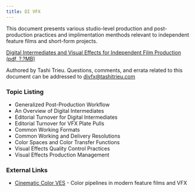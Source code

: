 ```yaml
---
title: DI VFX
---
```


This document presents various studio-level production and post-production practices and implimentation menthods relevant to independent feature films and short-form projects.

[Digital Intermediates and Visual Effects for Independent Film Production (pdf, ?.?MB)](#)

Authored by Tashi Trieu. Questions, comments, and errata related to this document can be addressed to [divfx@tashitrieu.com](mailto:divfx@tashitrieu.com)

### Topic Listing

- Generalized Post-Production Workflow
- An Overview of Digital Intermediates
- Editorial Turnover for Digital Intermediates
- Editorial Turnover for VFX Plate Pulls
- Common Working Formats
- Common Working and Delivery Resolutions
- Color Spaces and Color Transfer Functions
- Visual Effects Quality Control Practices
- Visual Effects Production Management

### External Links

- [Cinematic Color VES](http://cinematiccolor.com/) - Color pipelines in modern feature films and VFX
